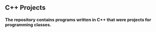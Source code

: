 ## C++ Projects ##
#### The repository contains programs written in C++ that were projects for programming classes. ####
